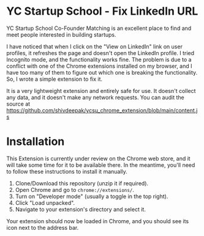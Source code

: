 # YC Startup School - Fix LinkedIn URL

YC Startup School Co-Founder Matching is an excellent place to find and meet people interested in building startups.

I have noticed that when I click on the "View on LinkedIn" link on user profiles, it refreshes the page and doesn't open the LinkedIn profile. I tried Incognito mode, and the functionality works fine. The problem is due to a conflict with one of the Chrome extensions installed on my browser, and I have too many of them to figure out which one is breaking the functionality. So, I wrote a simple extension to fix it.

It is a very lightweight extension and entirely safe for use. It doesn't collect any data, and it doesn't make any network requests. You can audit the source at https://github.com/shivdeepak/ycsu_chrome_extension/blob/main/content.js


# Installation

This Extension is currently under review on the Chrome web store, and it will take some time for it to be available there. In the meantime, you'll need to follow these instructions to install it manually.

1. Clone/Download this repository (unzip it if required).
2. Open Chrome and go to `chrome://extensions/`.
3. Turn on "Developer mode" (usually a toggle in the top right).
4. Click "Load unpacked".
5. Navigate to your extension's directory and select it.

Your extension should now be loaded in Chrome, and you should see its icon next to the address bar.
